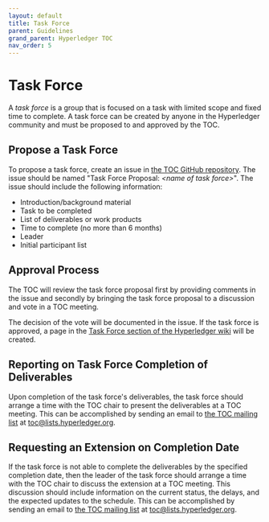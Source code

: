 ```yaml
---
layout: default
title: Task Force
parent: Guidelines
grand_parent: Hyperledger TOC
nav_order: 5
---
```

# Task Force

A _task force_ is a group that is focused on a task with limited scope and fixed time to complete. A task force can be created by anyone in the Hyperledger community and must be proposed to and approved by the TOC.

## Propose a Task Force
To propose a task force, create an issue in [the TOC GitHub repository](https://github.com/hyperledger/toc/issues). The issue should be named "Task Force Proposal: _\<name of task force\>_". The issue should include the following information:
* Introduction/background material
* Task to be completed
* List of deliverables or work products
* Time to complete (no more than 6 months)
* Leader
* Initial participant list

## Approval Process
The TOC will review the task force proposal first by providing comments in the issue and secondly by bringing the task force proposal to a discussion and vote in a TOC meeting.

The decision of the vote will be documented in the issue. If the task force is approved, a page in the [Task Force section of the Hyperledger wiki](https://wiki.hyperledger.org/display/TF/Task+Forces+Home) will be created.

## Reporting on Task Force Completion of Deliverables
Upon completion of the task force's deliverables, the task force should arrange a time with the TOC chair to present the deliverables at a TOC meeting. This can be accomplished by sending an email to [the TOC mailing list](https://lists.hyperledger.org/g/toc) at  [toc@lists.hyperledger.org](mailto:toc@lists.hyperledger.org).

## Requesting an Extension on Completion Date
If the task force is not able to complete the deliverables by the specified completion date, then the leader of the task force should arrange a time with the TOC chair to discuss the extension at a TOC meeting. This discussion should include information on the current status, the delays, and the expected updates to the schedule. This can be accomplished by sending an email to [the TOC mailing list](https://lists.hyperledger.org/g/toc) at  [toc@lists.hyperledger.org](mailto:toc@lists.hyperledger.org).
